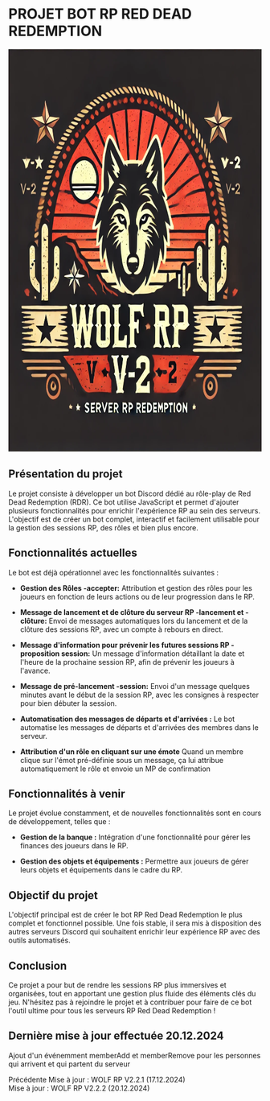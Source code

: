 # **PROJET BOT RP RED DEAD REDEMPTION**

<img src="./assets/logoServeur.png" alt="Image du projet" width="800" height="800">

## **Présentation du projet**

Le projet consiste à développer un bot Discord dédié au rôle-play de Red Dead Redemption (RDR). Ce bot utilise JavaScript et permet d'ajouter plusieurs fonctionnalités pour enrichir l'expérience RP au sein des serveurs. L'objectif est de créer un bot complet, interactif et facilement utilisable pour la gestion des sessions RP, des rôles et bien plus encore.

## **Fonctionnalités actuelles**

Le bot est déjà opérationnel avec les fonctionnalités suivantes :

- **Gestion des Rôles -accepter:**
  Attribution et gestion des rôles pour les joueurs en fonction de leurs actions ou de leur progression dans le RP.

- **Message de lancement et de clôture du serveur RP -lancement et -clôture:**
  Envoi de messages automatiques lors du lancement et de la clôture des sessions RP, avec un compte à rebours en direct.

- **Message d'information pour prévenir les futures sessions RP -proposition session:**
  Un message d'information détaillant la date et l'heure de la prochaine session RP, afin de prévenir les joueurs à l'avance.

- **Message de pré-lancement -session:**
  Envoi d'un message quelques minutes avant le début de la session RP, avec les consignes à respecter pour bien débuter la session.

- **Automatisation des messages de départs et d'arrivées :**
  Le bot automatise les messages de départs et d'arrivées des membres dans le serveur.

- **Attribution d'un rôle en cliquant sur une émote**
  Quand un membre clique sur l'émot pré-définie sous un message, ça lui attribue automatiquement le rôle et envoie un MP de confirmation

## **Fonctionnalités à venir**

Le projet évolue constamment, et de nouvelles fonctionnalités sont en cours de développement, telles que :

- **Gestion de la banque :**
  Intégration d'une fonctionnalité pour gérer les finances des joueurs dans le RP.

- **Gestion des objets et équipements :**
  Permettre aux joueurs de gérer leurs objets et équipements dans le cadre du RP.

## **Objectif du projet**

L'objectif principal est de créer le bot RP Red Dead Redemption le plus complet et fonctionnel possible. Une fois stable, il sera mis à disposition des autres serveurs Discord qui souhaitent enrichir leur expérience RP avec des outils automatisés.

## **Conclusion**

Ce projet a pour but de rendre les sessions RP plus immersives et organisées, tout en apportant une gestion plus fluide des éléments clés du jeu. N'hésitez pas à rejoindre le projet et à contribuer pour faire de ce bot l'outil ultime pour tous les serveurs RP Red Dead Redemption !

## **Dernière mise à jour effectuée 20.12.2024**

Ajout d'un événemment memberAdd et memberRemove pour les personnes qui arrivent et qui partent du serveur

Précédente Mise à jour : WOLF RP V2.2.1 (17.12.2024)  
Mise à jour : WOLF RP V2.2.2 (20.12.2024)

